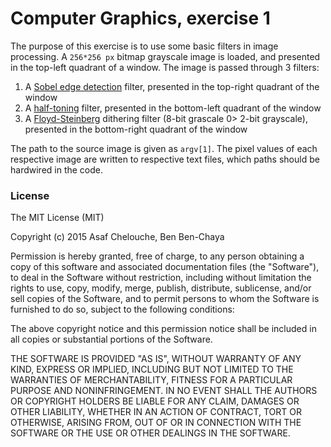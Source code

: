 # Computer Graphics, exercise 1

The purpose of this exercise is to use some basic filters in image processing.
A `256*256 px` bitmap grayscale image is loaded, and presented in the top-left quadrant of a window.
The image is passed through 3 filters:
 1. A [Sobel edge detection](https://en.wikipedia.org/wiki/Sobel_operator) filter, presented in the top-right quadrant of the window
 2. A [half-toning](https://en.wikipedia.org/wiki/Halftone) filter, presented in the bottom-left quadrant of the window
 3. A [Floyd-Steinberg](https://en.wikipedia.org/wiki/Floyd–Steinberg_dithering) dithering filter (8-bit grascale 0> 2-bit grayscale), presented in the bottom-right quadrant of the window

The path to the source image is given as `argv[1]`.
The pixel values of each respective image are written to respective text files, which paths should be hardwired in the code.

### License

The MIT License (MIT)

Copyright (c) 2015 Asaf Chelouche, Ben Ben-Chaya

Permission is hereby granted, free of charge, to any person obtaining a copy of this software and associated documentation files (the "Software"), to deal in the Software without restriction, including without limitation the rights to use, copy, modify, merge, publish, distribute, sublicense, and/or sell copies of the Software, and to permit persons to whom the Software is furnished to do so, subject to the following conditions:

The above copyright notice and this permission notice shall be included in all copies or substantial portions of the Software.

THE SOFTWARE IS PROVIDED "AS IS", WITHOUT WARRANTY OF ANY KIND, EXPRESS OR IMPLIED, INCLUDING BUT NOT LIMITED TO THE WARRANTIES OF MERCHANTABILITY, FITNESS FOR A PARTICULAR PURPOSE AND NONINFRINGEMENT. IN NO EVENT SHALL THE AUTHORS OR COPYRIGHT HOLDERS BE LIABLE FOR ANY CLAIM, DAMAGES OR OTHER LIABILITY, WHETHER IN AN ACTION OF CONTRACT, TORT OR OTHERWISE, ARISING FROM, OUT OF OR IN CONNECTION WITH THE SOFTWARE OR THE USE OR OTHER DEALINGS IN THE SOFTWARE.